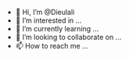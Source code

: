 - 👋 Hi, I’m @Dieulali
- 👀 I’m interested in ...
- 🌱 I’m currently learning ...
- 💞️ I’m looking to collaborate on ...
- 📫 How to reach me ...

<!---
Dieulali/Dieulali is a ✨ special ✨ repository because its `README.md` (this file) appears on your GitHub profile.
You can click the Preview link to take a look at your changes.
--->
